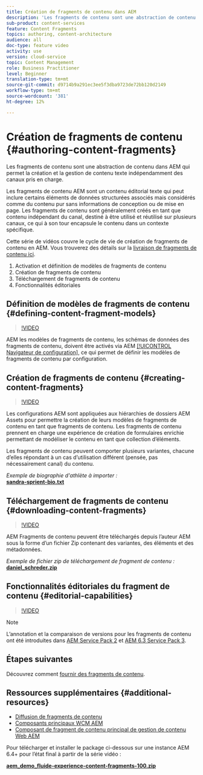 ```yaml
---
title: Création de fragments de contenu dans AEM
description: 'Les fragments de contenu sont une abstraction de contenu dans AEM qui permet la création et la gestion de contenu texte indépendamment des canaux pris en charge. '
sub-product: content-services
feature: Content Fragments
topics: authoring, content-architecture
audience: all
doc-type: feature video
activity: use
version: cloud-service
topic: Content Management
role: Business Practitioner
level: Beginner
translation-type: tm+mt
source-git-commit: d9714b9a291ec3ee5f3dba9723de72bb120d2149
workflow-type: tm+mt
source-wordcount: '381'
ht-degree: 12%

---
```



# Création de fragments de contenu {#authoring-content-fragments}

Les fragments de contenu sont une abstraction de contenu dans AEM qui permet la création et la gestion de contenu texte indépendamment des canaux pris en charge.

Les fragments de contenu AEM sont un contenu éditorial texte qui peut inclure certains éléments de données structurées associés mais considérés comme du contenu pur sans informations de conception ou de mise en page. Les fragments de contenu sont généralement créés en tant que contenu indépendant du canal, destiné à être utilisé et réutilisé sur plusieurs canaux, ce qui à son tour encapsule le contenu dans un contexte spécifique.

Cette série de vidéos couvre le cycle de vie de création de fragments de contenu en AEM. Vous trouverez des détails sur la [livraison de fragments de contenu ici](content-fragments-delivery-feature-video-use.md).

1. Activation et définition de modèles de fragments de contenu
2. Création de fragments de contenu
3. Téléchargement de fragments de contenu
4. Fonctionnalités éditoriales

## Définition de modèles de fragments de contenu {#defining-content-fragment-models}

>[!VIDEO](https://video.tv.adobe.com/v/22452/?quality=12&learn=on)

AEM les modèles de fragments de contenu, les schémas de données des fragments de contenu, doivent être activés via AEM [[!UICONTROL Navigateur de configuration]](https://docs.adobe.com/content/help/fr-FR/experience-manager-cloud-service/implementing/developing/configurations.html), ce qui permet de définir les modèles de fragments de contenu par configuration.

## Création de fragments de contenu {#creating-content-fragments}

>[!VIDEO](https://video.tv.adobe.com/v/22451/?quality=12&learn=on)

Les configurations AEM sont appliquées aux hiérarchies de dossiers AEM Assets pour permettre la création de leurs modèles de fragments de contenu en tant que fragments de contenu. Les fragments de contenu prennent en charge une expérience de création de formulaires enrichie permettant de modéliser le contenu en tant que collection d’éléments.

Les fragments de contenu peuvent comporter plusieurs variantes, chacune d’elles répondant à un cas d’utilisation différent (pensée, pas nécessairement canal) du contenu.

*Exemple de biographie d&#39;athlète à importer :*\
**[sandra-sprient-bio.txt](assets/sandra-sprient-bio.txt)**

## Téléchargement de fragments de contenu {#downloading-content-fragments}

>[!VIDEO](https://video.tv.adobe.com/v/22450/?quality=12&learn=on)

AEM Fragments de contenu peuvent être téléchargés depuis l’auteur AEM sous la forme d’un fichier Zip contenant des variantes, des éléments et des métadonnées.

*Exemple de fichier zip de téléchargement de fragment de contenu :*\
**[daniel_schreder.zip](assets/daniel_schreder.zip)**

## Fonctionnalités éditoriales du fragment de contenu {#editorial-capabilities}

>[!VIDEO](https://video.tv.adobe.com/v/25891/?quality=12&learn=on)

>[!NOTE]
>
> L’annotation et la comparaison de versions pour les fragments de contenu ont été introduites dans [AEM Service Pack 2](https://experienceleague.adobe.com/docs/experience-manager-release-information/aem-release-updates/aem-releases-updates.html?lang=fr) et [AEM 6.3 Service Pack 3](https://helpx.adobe.com/fr/experience-manager/6-3/release-notes/sp3-release-notes.html).

## Étapes suivantes

Découvrez comment [fournir des fragments de contenu](content-fragments-delivery-feature-video-use.md).

## Ressources supplémentaires {#additional-resources}

* [Diffusion de fragments de contenu](content-fragments-delivery-feature-video-use.md)
* [Composants principaux WCM AEM](https://docs.adobe.com/content/help/fr-FR/experience-manager-core-components/using/introduction.html)
* [Composant de fragment de contenu principal de gestion de contenu Web AEM](https://docs.adobe.com/content/help/fr-FR/experience-manager-core-components/using/components/content-fragment-component.html)

Pour télécharger et installer le package ci-dessous sur une instance AEM 6.4+ pour l’état final à partir de la série vidéo :

**[aem_demo_fluide-experience-content-fragments-100.zip](assets/aem_demo_fluid-experiencescontent-fragments-100.zip)**
